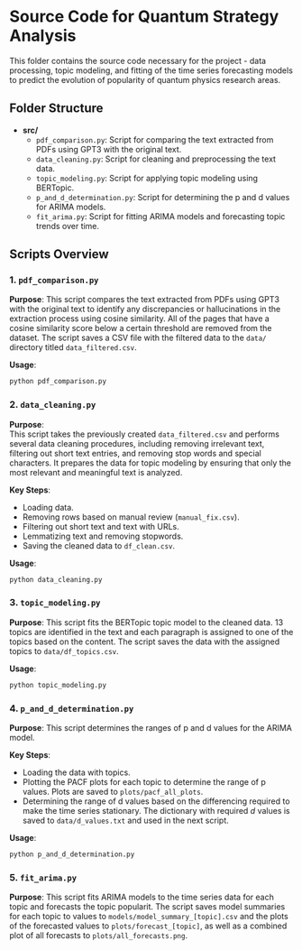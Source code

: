 # Source Code for Quantum Strategy Analysis

This folder contains the source code necessary for the project - data processing, topic modeling, and fitting of the time series forecasting models to predict the evolution of popularity of quantum physics research areas.

## Folder Structure

- **src/**
  - `pdf_comparison.py`: Script for comparing the text extracted from PDFs using GPT3 with the original text.
  - `data_cleaning.py`: Script for cleaning and preprocessing the text data.
  - `topic_modeling.py`: Script for applying topic modeling using BERTopic.
  - `p_and_d_determination.py`: Script for determining the p and d values for ARIMA models.
  - `fit_arima.py`: Script for fitting ARIMA models and forecasting topic trends over time.

## Scripts Overview

### 1. `pdf_comparison.py`

**Purpose**:
This script compares the text extracted from PDFs using GPT3 with the original text to identify any discrepancies or hallucinations in the extraction process using cosine similarity. All of the pages that have a cosine similarity score below a certain threshold are removed from the dataset. The script saves a CSV file with the filtered data to the `data/` directory titled `data_filtered.csv`.

**Usage**:
```bash
python pdf_comparison.py
```

### 2. `data_cleaning.py`

**Purpose**:  
This script takes the previously created `data_filtered.csv` and performs several data cleaning procedures, including removing irrelevant text, filtering out short text entries, and removing stop words and special characters. It prepares the data for topic modeling by ensuring that only the most relevant and meaningful text is analyzed.

**Key Steps**:
- Loading data.
- Removing rows based on manual review (`manual_fix.csv`).
- Filtering out short text and text with URLs.
- Lemmatizing text and removing stopwords.
- Saving the cleaned data to `df_clean.csv`.

**Usage**:
```bash
python data_cleaning.py
```

### 3. `topic_modeling.py`

**Purpose**:
This script fits the BERTopic topic model to the cleaned data. 13 topics are identified in the text and each paragraph is assigned to one of the topics based on the content. The script saves the data with the assigned topics to `data/df_topics.csv`.

**Usage**:
```bash
python topic_modeling.py
```

### 4. `p_and_d_determination.py`

**Purpose**:
This script determines the ranges of p and d values for the ARIMA model.

**Key Steps**:
- Loading the data with topics.
- Plotting the PACF plots for each topic to determine the range of p values. Plots are saved to `plots/pacf_all_plots`.
- Determining the range of d values based on the differencing required to make the time series stationary. The dictionary with required *d* values is saved to `data/d_values.txt` and used in the next script.

**Usage**:
```bash
python p_and_d_determination.py
```

### 5. `fit_arima.py`

**Purpose**:
This script fits ARIMA models to the time series data for each topic and forecasts the topic popularit. The script saves model summaries for each topic to values to `models/model_summary_[topic].csv` and the plots of the forecasted values to `plots/forecast_[topic]`, as well as a combined plot of all forecasts to `plots/all_forecasts.png`.

